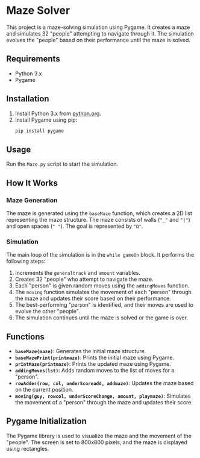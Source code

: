 # Maze Solver

This project is a maze-solving simulation using Pygame. It creates a maze and simulates 32 "people" attempting to navigate through it. The simulation evolves the "people" based on their performance until the maze is solved.

## Requirements

- Python 3.x
- Pygame

## Installation

1. Install Python 3.x from [python.org](https://www.python.org/).
2. Install Pygame using pip:
   ```sh
   pip install pygame

## Usage

Run the `Maze.py` script to start the simulation.

## How It Works

### Maze Generation

The maze is generated using the `baseMaze` function, which creates a 2D list representing the maze structure. The maze consists of walls (`"_"` and `"|"`) and open spaces (`" "`). The goal is represented by `"Ω"`.

### Simulation

The main loop of the simulation is in the `while gameOn` block. It performs the following steps:

1. Increments the `generaltrack` and `amount` variables.
2. Creates 32 "people" who attempt to navigate the maze.
3. Each "person" is given random moves using the `addingMoves` function.
4. The `moving` function simulates the movement of each "person" through the maze and updates their score based on their performance.
5. The best-performing "person" is identified, and their moves are used to evolve the other "people".
6. The simulation continues until the maze is solved or the game is over.

## Functions

- **`baseMaze(maze)`**: Generates the initial maze structure.
- **`baseMazePrint(printmaze)`**: Prints the initial maze using Pygame.
- **`printMaze(printmaze)`**: Prints the updated maze using Pygame.
- **`addingMoves(lst)`**: Adds random moves to the list of moves for a "person".
- **`rowAdder(row, col, underScoreadd, addmaze)`**: Updates the maze based on the current position.
- **`moving(guy, rowcol, underScoreChange, amount, playmaze)`**: Simulates the movement of a "person" through the maze and updates their score.

## Pygame Initialization

The Pygame library is used to visualize the maze and the movement of the "people". The screen is set to 800x800 pixels, and the maze is displayed using rectangles.
